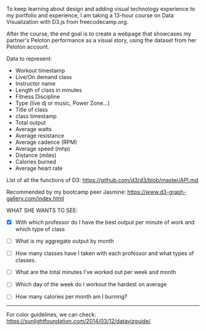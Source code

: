 To keep learning about design and adding visual technology experience to my portfolio and experience, I am taking a 13-hour course on Data Visualization with D3.js from freecodecamp.org.

After the course, the end goal is to create a webpage that showcases my partner's Peloton performance as a visual story, using the dataset from her Peloton account.

Data to represent:

* Workout timestamp
* Live/On demand class
* Instructor name
* Length of class in minutes
* Fitness Discipline
* Type (live dj or music, Power Zone...)
* Title of class
* class timestamp
* Total output
* Average watts
* Average resistance
* Average cadence (RPM)
* Average speed (mhp)
* Distance (miles)
* Calories burned
* Average heart rate

List of all the functions of D3:
https://github.com/d3/d3/blob/master/API.md

Recommended by my bootcamp peer Jasmine: https://www.d3-graph-gallery.com/index.html

WHAT SHE WANTS TO SEE:

* [X] With which professor do I have the best output per minute of work and which type of class

* [ ] What is my aggregate output by month

* [ ] How many classes have I taken with each professor and what types of classes.

* [ ] What are the total minutes I've worked out per week and month

* [ ] Which day of the week do I workout the hardest on average

* [ ] How many calories per month am I burning?


--------------
For color guidelines, we can check: https://sunlightfoundation.com/2014/03/12/datavizguide/
